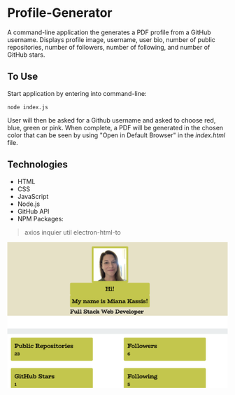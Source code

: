 # Profile-Generator

A command-line application the generates a PDF profile from a GitHub username. Displays profile image, username, user bio, number of public repositories, number of followers, number of following, and number of GitHub stars.

## To Use

Start application by entering into command-line:
```
node index.js
```
User will then be asked for a Github username and asked to choose red, blue, green or pink. When complete, a PDF will be generated in the chosen color that can be seen by using "Open in Default Browser" in the *index.html* file.

## Technologies

- HTML
- CSS
- JavaScript
- Node.js
- GitHub API
- NPM Packages:
> axios
> inquier
> util
> electron-html-to

![](images/screenShot.png)